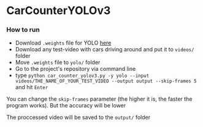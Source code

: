 # CarCounterYOLOv3
### How to run
- Download `.weights` file for YOLO [here](https://yadi.sk/d/rrlsHZFHyPmnCA)
- Download any test-video with cars driving around and put it to `videos/` folder
- Move `.weights` file to `yolo/` folder
- Go to the project's repository via command line
- type `python car_counter_yolov3.py -y yolo --input videos/THE_NAME_OF_YOUR_TEST_VIDEO --output output --skip-frames 5` and hit `Enter`

You can change the `skip-frames` parameter (the higher it is, the faster the program works). But the accuracy will be lower

The proccessed video will be saved to the `output/` folder
